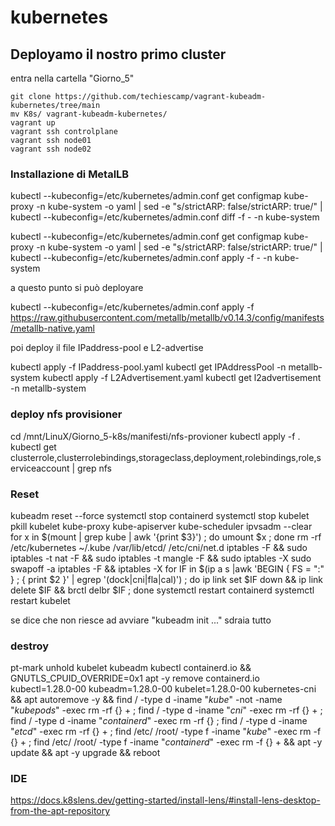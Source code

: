 # kubernetes

##  Deployamo il nostro primo cluster

entra nella cartella "Giorno_5"
```
git clone https://github.com/techiescamp/vagrant-kubeadm-kubernetes/tree/main
mv K8s/ vagrant-kubeadm-kubernetes/
vagrant up
vagrant ssh controlplane
vagrant ssh node01
vagrant ssh node02
```
### Installazione di MetalLB

 <!-- kubectl edit configmap -n kube-system kube-proxy -->

kubectl --kubeconfig=/etc/kubernetes/admin.conf get configmap kube-proxy -n kube-system -o yaml | sed -e "s/strictARP: false/strictARP: true/" | kubectl --kubeconfig=/etc/kubernetes/admin.conf diff -f - -n kube-system

kubectl --kubeconfig=/etc/kubernetes/admin.conf get configmap kube-proxy -n kube-system -o yaml | sed -e "s/strictARP: false/strictARP: true/" | kubectl --kubeconfig=/etc/kubernetes/admin.conf apply -f - -n kube-system  

a questo punto si può deployare

kubectl --kubeconfig=/etc/kubernetes/admin.conf apply -f https://raw.githubusercontent.com/metallb/metallb/v0.14.3/config/manifests/metallb-native.yaml


poi deploy il file IPaddress-pool e L2-advertise

kubectl apply -f IPaddress-pool.yaml
kubectl get IPAddressPool  -n metallb-system
kubectl apply -f L2Advertisement.yaml
kubectl get l2advertisement -n metallb-system

### deploy nfs provisioner

cd /mnt/LinuX/Giorno_5-k8s/manifesti/nfs-provioner
kubectl apply -f .
kubectl get clusterrole,clusterrolebindings,storageclass,deployment,rolebindings,role,serviceaccount | grep nfs



### Reset
kubeadm	reset --force
systemctl stop containerd
systemctl stop kubelet
pkill kubelet kube-proxy kube-apiserver kube-scheduler
ipvsadm --clear
for x in $(mount | grep kube | awk '{print $3}') ; do umount $x ; done
rm -rf /etc/kubernetes ~/.kube /var/lib/etcd/ /etc/cni/net.d
iptables -F && sudo iptables -t nat -F && sudo iptables -t mangle -F && sudo iptables -X
sudo swapoff -a
 iptables -F && iptables -X
for IF in $(ip a s |awk 'BEGIN { FS = ":" } ; { print $2 }' |  egrep '(dock|cni|fla|cal)') ; do ip link set $IF down && ip link delete $IF && brctl delbr $IF ; done
systemctl restart containerd
systemctl restart kubelet

se dice che non riesce ad avviare "kubeadm init ..." sdraia tutto

### destroy
pt-mark unhold kubelet kubeadm kubectl containerd.io && GNUTLS_CPUID_OVERRIDE=0x1 apt -y remove containerd.io kubectl=1.28.0-00 kubeadm=1.28.0-00  kubelet=1.28.0-00 kubernetes-cni && apt autoremove -y && find / -type d -iname "*kube*" -not -name "*kubepods*" -exec rm -rf {} + ; find / -type d -iname "*cni*"  -exec rm -rf {} + ; find / -type d -iname "*containerd*"  -exec rm -rf {} ; find / -type d -iname "*etcd*"  -exec rm -rf {} + ; find /etc/ /root/  -type f -iname "*kube*" -exec rm -f {} + ; find /etc/ /root/  -type f -iname "*containerd*" -exec rm -f  {} + && apt -y update && apt -y upgrade && reboot


### IDE 
https://docs.k8slens.dev/getting-started/install-lens/#install-lens-desktop-from-the-apt-repository